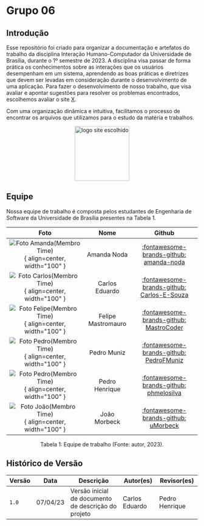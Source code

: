 # Grupo 06

## Introdução
Esse repositório foi criado para organizar a documentação e artefatos do trabalho da disciplina Interação Humano-Computador da Universidade de Brasília, durante o 1º semestre de 2023. A disciplina visa passar de forma prática os conhecimentos sobre as interações que os usuários desempenham em um sistema, aprendendo as boas práticas e diretrizes que devem ser levadas em consideração durante o desenvolvimento de uma aplicação. Para fazer o desenvolvimento de nosso trabalho, que visa avaliar e apontar sugestões para resolver os problemas encontrados, escolhemos avaliar o site [X](X).

Com uma organização dinâmica e intuitiva, facilitamos o processo de encontrar os arquivos que utilizamos para o estudo da matéria e trabalhos.

<div style="text-align: center">
<img src="#" style="width:15vw" alt="logo site escolhido"/>
</div>

## Equipe

Nossa equipe de trabalho é composta pelos estudantes de Engenharia de Software da Universidade de Brasília presentes na Tabela 1.

<center>

| Foto        | Nome                                 | Github |
| :---------: | :----------------------------------: | :----: |
| ![Foto Amanda(Membro Time)](https://avatars.githubusercontent.com/u/58089751?v=4){ align=center, width="100" } | Amanda Noda | [:fontawesome-brands-github: amanda-noda](https://github.com/amanda-noda) |
| ![Foto Carlos(Membro Time)](https://avatars.githubusercontent.com/u/80905912?v=4){ align=center, width="100" } | Carlos Eduardo | [:fontawesome-brands-github: Carlos-E-Souza](https://github.com/Carlos-E-Souza) |
| ![Foto Felipe(Membro Time)](https://avatars.githubusercontent.com/u/54457201?v=4){ align=center, width="100" } | Felipe Mastromauro | [:fontawesome-brands-github: MastroCoder](https://github.com/MastroCoder) |
| ![Foto Pedro(Membro Time)](https://avatars.githubusercontent.com/u/61098873?v=4){ align=center, width="100" } | Pedro Muniz | [:fontawesome-brands-github: PedroFMuniz](https://github.com/PedroFMuniz) |
| ![Foto Pedro(Membro Time)](https://avatars.githubusercontent.com/u/88786258?v=4){ align=center, width="100" } | Pedro Henrique | [:fontawesome-brands-github: phmelosilva](https://github.com/phmelosilva) |
| ![Foto João(Membro Time)](https://avatars.githubusercontent.com/u/97908795?v=4){ align=center, width="100" } | João Morbeck | [:fontawesome-brands-github: uMorbeck](https://github.com/uMorbeck) |

</center>
<div style="text-align: center">
<p> Tabela 1: Equipe de trabalho (Fonte: autor, 2023).</p>
</div>

## Histórico de Versão

|  Versão  |   Data   |                      Descrição                      |    Autor(es)   |  Revisor(es)  |
| -------- | -------- | --------------------------------------------------- | -------------- | ------------- |
|  `1.0`   | 07/04/23 | Versão inicial de documento de descrição do projeto | Carlos Eduardo | Pedro Henrique |